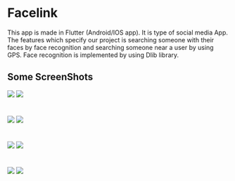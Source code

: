# Facelink

This app is made in Flutter (Android/IOS app). It is type of social media App. The features which specify our project is searching someone with their faces by face recognition and searching someone near a user by using GPS. Face recognition is implemented by using Dlib library.

## Some ScreenShots
![](https://github.com/utsavgupta460/FaceLink/blob/master/FaceLink%20app%20ScreenShots/1.jpg)
![](https://github.com/utsavgupta460/FaceLink/blob/master/FaceLink%20app%20ScreenShots/2.jpg)
#
![](https://github.com/utsavgupta460/FaceLink/blob/master/FaceLink%20app%20ScreenShots/3.png)
![](https://github.com/utsavgupta460/FaceLink/blob/master/FaceLink%20app%20ScreenShots/4.jpg)
#
![](https://github.com/utsavgupta460/FaceLink/blob/master/FaceLink%20app%20ScreenShots/5.jpg)
![](https://github.com/utsavgupta460/FaceLink/blob/master/FaceLink%20app%20ScreenShots/6.jpg)
#
![](https://github.com/utsavgupta460/FaceLink/blob/master/FaceLink%20app%20ScreenShots/7.jpg)
![](https://github.com/utsavgupta460/FaceLink/blob/master/FaceLink%20app%20ScreenShots/8.jpg)


